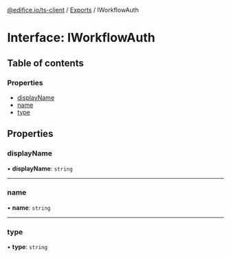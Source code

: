 [@edifice.io/ts-client](../README.md) / [Exports](../modules.md) / IWorkflowAuth

# Interface: IWorkflowAuth

## Table of contents

### Properties

- [displayName](IWorkflowAuth.md#displayname)
- [name](IWorkflowAuth.md#name)
- [type](IWorkflowAuth.md#type)

## Properties

### displayName

• **displayName**: `string`

___

### name

• **name**: `string`

___

### type

• **type**: `string`
